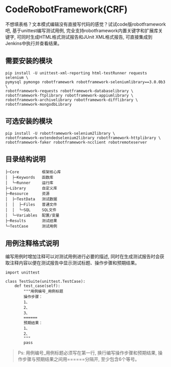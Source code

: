 # CodeRobotFramework(CRF)
不想填表格？文本模式编辑没有直接写代码的感觉？试试code版robotframework吧, 基于unittest编写测试用例, 完全支持robotframework内置关键字和扩展库关键字, 可同时生成HTML格式测试报告和JUnit XML格式报告, 可直接集成到Jenkins中执行并查看结果。 

## 需要安装的模块
```
pip install -U unittest-xml-reporting html-testRunner requests selenium \
pymysql pymongo robotframework robotframework-seleniumlibrary==3.0.0b3 \
robotframework-requests robotframework-databaselibrary \
robotframework-ftplibrary robotframework-appiumlibrary \
robotframework-archivelibrary robotframework-difflibrary \
robotframework-mongodbLibrary 
```

## 可选安装的模块
```
pip install -U robotframework-selenium2library \
robotframework-extendedselenium2library robotframework-httplibrary \
robotframework-faker robotframework-ncclient robotremoteserver
```

## 目录结构说明
```
├─Core          框架核心库
│  ├─Keywords   函数库
│  └─Runner     运行库
├─Library       自定义库
├─Resource      资源
│  ├─TestData   测试数据
│  │  ├─Files   普通文件
│  │  └─SQL     SQL文件
│  └─Variables  配置/变量
├─Results       测试结果
└─TestCase      测试用例
```

## 用例注释格式说明
编写用例时增加注释可以对测试用例进行必要的描述, 同时在生成测试报告时会获取注释内容以便在测试报告中显示测试标题、操作步骤和预期结果。
```
import unittest

class TestSuite(unittest.TestCase):
    def test_case(self):
        """用例编号_用例标题
        操作步骤：
        1、
        2、
        3、
        ======
        预期结果：
        1、
        2、
        """
        pass
```
>Ps: 用例编号_用例标题必须写在第一行, 换行编写操作步骤和预期结果, 操作步骤与预期结果之间用======分隔开, 至少包含6个等号。
